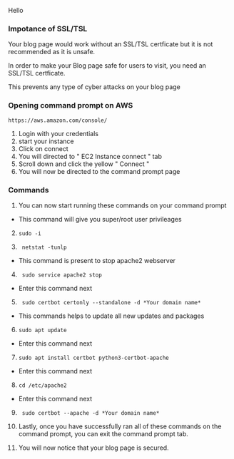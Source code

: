 Hello 

### Impotance of SSL/TSL

Your blog page would work without an SSL/TSL certficate but it is not recommended as it is unsafe.

In order to make your Blog page safe for users to visit, you need an SSL/TSL certficate.

This prevents any type of cyber attacks on your blog page


### Opening command prompt on AWS

```
https://aws.amazon.com/console/
```

1. Login with your credentials
2. start your instance
3. Click on connect
4. You will directed to " EC2 Instance connect " tab
5. Scroll down and click the yellow " Connect "
6. You will now be directed to the command prompt page

### Commands

1. You can now start running these commands on your command prompt


* This command will give you super/root user privileages

2. ```
   sudo -i
   ```

3. ```
    netstat -tunlp
   ```


* This command is present to stop apache2 webserver

4. ```
    sudo service apache2 stop
   ```

 * Enter this command next 

5. ```
    sudo certbot certonly --standalone -d *Your domain name*
   ```


* This commands helps to update all new updates and packages

6. ```
   sudo apt update
   ```

 * Enter this command next 

7. ```
   sudo apt install certbot python3-certbot-apache
   ```

   
 * Enter this command next
   
8. ```
   cd /etc/apache2
   ```

 * Enter this command next 

9. ```
    sudo certbot --apache -d *Your domain name*
    ```

10. Lastly, once you have successfully ran all of these commands on the command prompt, you can exit the command prompt tab.


11. You will now notice that your blog page is secured.
